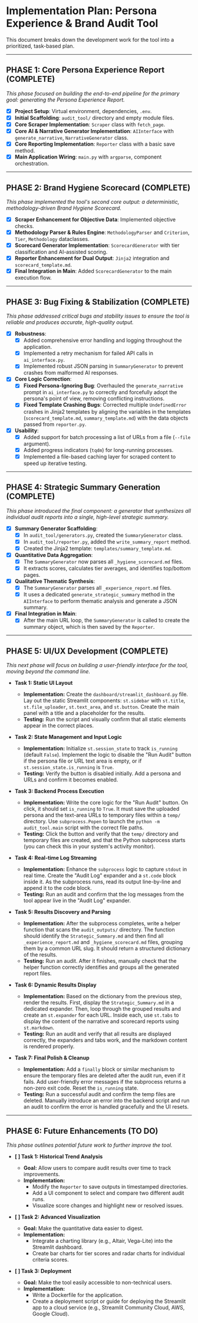 # Implementation Plan: Persona Experience & Brand Audit Tool

This document breaks down the development work for the tool into a prioritized, task-based plan.

---

## **PHASE 1: Core Persona Experience Report (COMPLETE)**

_This phase focused on building the end-to-end pipeline for the primary goal: generating the Persona Experience Report._

- [x] **Project Setup**: Virtual environment, dependencies, `.env`.
- [x] **Initial Scaffolding**: `audit_tool/` directory and empty module files.
- [x] **Core Scraper Implementation**: `Scraper` class with `fetch_page`.
- [x] **Core AI & Narrative Generator Implementation**: `AIInterface` with `generate_narrative`, `NarrativeGenerator` class.
- [x] **Core Reporting Implementation**: `Reporter` class with a basic save method.
- [x] **Main Application Wiring**: `main.py` with `argparse`, component orchestration.

---

## **PHASE 2: Brand Hygiene Scorecard (COMPLETE)**

_This phase implemented the tool's second core output: a deterministic, methodology-driven Brand Hygiene Scorecard._

- [x] **Scraper Enhancement for Objective Data**: Implemented objective checks.
- [x] **Methodology Parser & Rules Engine**: `MethodologyParser` and `Criterion`, `Tier`, `Methodology` dataclasses.
- [x] **Scorecard Generator Implementation**: `ScorecardGenerator` with tier classification and AI-assisted scoring.
- [x] **Reporter Enhancement for Dual Output**: `Jinja2` integration and `scorecard_template.md`.
- [x] **Final Integration in Main**: Added `ScorecardGenerator` to the main execution flow.

---

## **PHASE 3: Bug Fixing & Stabilization (COMPLETE)**

_This phase addressed critical bugs and stability issues to ensure the tool is reliable and produces accurate, high-quality output._

- [x] **Robustness**:
  - [x] Added comprehensive error handling and logging throughout the application.
  - [x] Implemented a retry mechanism for failed API calls in `ai_interface.py`.
  - [x] Implemented robust JSON parsing in `SummaryGenerator` to prevent crashes from malformed AI responses.
- [x] **Core Logic Correction**:
  - [x] **Fixed Persona-Ignoring Bug**: Overhauled the `generate_narrative` prompt in `ai_interface.py` to correctly and forcefully adopt the persona's point of view, removing conflicting instructions.
  - [x] **Fixed Template Crashing Bugs**: Corrected multiple `UndefinedError` crashes in Jinja2 templates by aligning the variables in the templates (`scorecard_template.md`, `summary_template.md`) with the data objects passed from `reporter.py`.
- [x] **Usability**:
  - [x] Added support for batch processing a list of URLs from a file (`--file` argument).
  - [x] Added progress indicators (`tqdm`) for long-running processes.
  - [x] Implemented a file-based caching layer for scraped content to speed up iterative testing.

---

## **PHASE 4: Strategic Summary Generation (COMPLETE)**

_This phase introduced the final component: a generator that synthesizes all individual audit reports into a single, high-level strategic summary._

- [x] **Summary Generator Scaffolding**:
  - [x] In `audit_tool/generators.py`, created the `SummaryGenerator` class.
  - [x] In `audit_tool/reporter.py`, added the `write_summary_report` method.
  - [x] Created the Jinja2 template: `templates/summary_template.md`.
- [x] **Quantitative Data Aggregation**:
  - [x] The `SummaryGenerator` now parses all `_hygiene_scorecard.md` files.
  - [x] It extracts scores, calculates tier averages, and identifies top/bottom pages.
- [x] **Qualitative Thematic Synthesis**:
  - [x] The `SummaryGenerator` parses all `_experience_report.md` files.
  - [x] It uses a dedicated `generate_strategic_summary` method in the `AIInterface` to perform thematic analysis and generate a JSON summary.
- [x] **Final Integration in Main**:
  - [x] After the main URL loop, the `SummaryGenerator` is called to create the summary object, which is then saved by the `Reporter`.

---

## **PHASE 5: UI/UX Development (COMPLETE)**

_This next phase will focus on building a user-friendly interface for the tool, moving beyond the command line._

- **Task 1: Static UI Layout**

  - **Implementation:** Create the `dashboard/streamlit_dashboard.py` file. Lay out the static Streamlit components: `st.sidebar` with `st.title`, `st.file_uploader`, `st.text_area`, and `st.button`. Create the main panel with a title and a placeholder for the results.
  - **Testing:** Run the script and visually confirm that all static elements appear in the correct places.

- **Task 2: State Management and Input Logic**

  - **Implementation:** Initialize `st.session_state` to track `is_running` (default `False`). Implement the logic to disable the "Run Audit" button if the persona file or URL text area is empty, or if `st.session_state.is_running` is `True`.
  - **Testing:** Verify the button is disabled initially. Add a persona and URLs and confirm it becomes enabled.

- **Task 3: Backend Process Execution**

  - **Implementation:** Write the core logic for the "Run Audit" button. On click, it should set `is_running` to `True`. It must save the uploaded persona and the text-area URLs to temporary files within a `temp/` directory. Use `subprocess.Popen` to launch the `python -m audit_tool.main` script with the correct file paths.
  - **Testing:** Click the button and verify that the `temp/` directory and temporary files are created, and that the Python subprocess starts (you can check this in your system's activity monitor).

- **Task 4: Real-time Log Streaming**

  - **Implementation:** Enhance the `subprocess` logic to capture `stdout` in real time. Create the "Audit Log" expander and a `st.code` block inside it. As the subprocess runs, read its output line-by-line and append it to the code block.
  - **Testing:** Run an audit and confirm that the log messages from the tool appear live in the "Audit Log" expander.

- **Task 5: Results Discovery and Parsing**

  - **Implementation:** After the subprocess completes, write a helper function that scans the `audit_outputs/` directory. The function should identify the `Strategic_Summary.md` and then find all `_experience_report.md` and `_hygiene_scorecard.md` files, grouping them by a common URL slug. It should return a structured dictionary of the results.
  - **Testing:** Run an audit. After it finishes, manually check that the helper function correctly identifies and groups all the generated report files.

- **Task 6: Dynamic Results Display**

  - **Implementation:** Based on the dictionary from the previous step, render the results. First, display the `Strategic_Summary.md` in a dedicated expander. Then, loop through the grouped results and create an `st.expander` for each URL. Inside each, use `st.tabs` to display the content of the narrative and scorecard reports using `st.markdown`.
  - **Testing:** Run an audit and verify that all results are displayed correctly, the expanders and tabs work, and the markdown content is rendered properly.

- **Task 7: Final Polish & Cleanup**
  - **Implementation:** Add a `finally` block or similar mechanism to ensure the temporary files are deleted after the audit run, even if it fails. Add user-friendly error messages if the subprocess returns a non-zero exit code. Reset the `is_running` state.
  - **Testing:** Run a successful audit and confirm the temp files are deleted. Manually introduce an error into the backend script and run an audit to confirm the error is handled gracefully and the UI resets.

---

## **PHASE 6: Future Enhancements (TO DO)**

_This phase outlines potential future work to further improve the tool._

- **[ ] Task 1: Historical Trend Analysis**

  - **Goal:** Allow users to compare audit results over time to track improvements.
  - **Implementation:**
    - Modify the `Reporter` to save outputs in timestamped directories.
    - Add a UI component to select and compare two different audit runs.
    - Visualize score changes and highlight new or resolved issues.

- **[ ] Task 2: Advanced Visualization**

  - **Goal:** Make the quantitative data easier to digest.
  - **Implementation:**
    - Integrate a charting library (e.g., Altair, Vega-Lite) into the Streamlit dashboard.
    - Create bar charts for tier scores and radar charts for individual criteria scores.

- **[ ] Task 3: Deployment**
  - **Goal:** Make the tool easily accessible to non-technical users.
  - **Implementation:**
    - Write a Dockerfile for the application.
    - Create a deployment script or guide for deploying the Streamlit app to a cloud service (e.g., Streamlit Community Cloud, AWS, Google Cloud).

